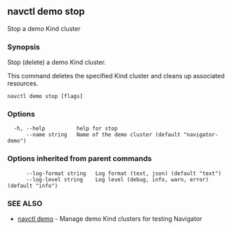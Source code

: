 ## navctl demo stop

Stop a demo Kind cluster

### Synopsis

Stop (delete) a demo Kind cluster.

This command deletes the specified Kind cluster and cleans up associated resources.

```
navctl demo stop [flags]
```

### Options

```
  -h, --help          help for stop
      --name string   Name of the demo cluster (default "navigator-demo")
```

### Options inherited from parent commands

```
      --log-format string   Log format (text, json) (default "text")
      --log-level string    Log level (debug, info, warn, error) (default "info")
```

### SEE ALSO

* [navctl demo](navctl_demo.md)	 - Manage demo Kind clusters for testing Navigator

